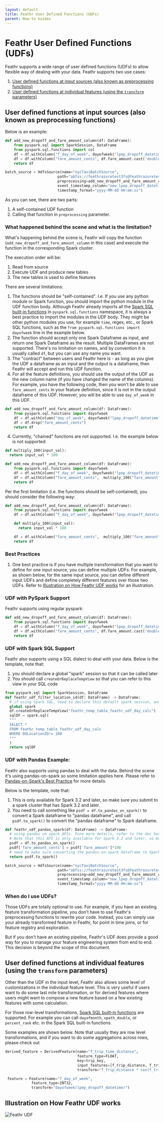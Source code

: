 ```yaml
---
layout: default
title: Feathr User Defined Functions (UDFs)
parent: How-to Guides
---
```


# Feathr User Defined Functions (UDFs)

Feathr supports a wide range of user defined functions (UDFs) to allow flexible way of dealing with your data. Feathr supports two use cases:

1. [User defined functions at input sources (also known as preprocessing functions)](#user-defined-functions-at-input-sources-also-known-as-preprocessing-functions)
2. [User defined functions at individual features (using the `transform` parameters)](#user-defined-functions-at-individual-features-using-the-transform-parameters)

## User defined functions at input sources (also known as preprocessing functions)

Below is an example:

```python
def add_new_dropoff_and_fare_amount_column(df: DataFrame):
    from pyspark.sql import SparkSession, DataFrame
    from pyspark.sql.functions import col
    df = df.withColumn("f_day_of_week", dayofweek("lpep_dropoff_datetime"))
    df = df.withColumn("fare_amount_cents", df.fare_amount.cast('double') * 100)
    return df

batch_source = HdfsSource(name="nycTaxiBatchSource",
                        path="abfss://feathrazuretest3fs@feathrazuretest3storage.dfs.core.windows.net/demo_data/green_tripdata_2020-04.csv",
                        preprocessing=add_new_dropoff_and_fare_amount_column,
                        event_timestamp_column="new_lpep_dropoff_datetime",
                        timestamp_format="yyyy-MM-dd HH:mm:ss")
```

As you can see, there are two parts:

1. A self-contained UDF function
2. Calling that function in `preprocessing` parameter.

### What happened behind the scene and what is the limitation?

What's happening behind the scene is, Feathr will copy the function (`add_new_dropoff_and_fare_amount_column` in this case) and execute the function in the corresponding Spark cluster.

The execution order will be:

1. Read from source
2. Execute UDF and produce new tables
3. The new tables is used to define features

There are several limitations:

1. The functions should be "self-contained". I.e. If you use any python module or Spark function, you should import the python module in the UDF function body. Although Feathr already imports all the [Spark SQL built-in functions](https://spark.apache.org/docs/latest/api/sql/index.html) in `pyspark.sql.functions` namespace, it is always a best practice to import the modules in the UDF body. They might be other python modules you use, for example `time`, regex, etc., or Spark SQL functions, such as the `from pyspark.sql.functions import dayofweek` line in the example below.
2. The function should accept only one Spark Dataframe as input, and return one Spark Dataframe as the result. Multiple DataFrames are not supported. There's no limitation on names, and by convention it is usually called `df`, but you can use any name you want.
3. The "contract" between users and Feathr here is - as long as you give the UDF a dataframe as an input and the output is a dataframe, then Feathr will accept and run this UDF function.
4. For all the feature definitions, you should use the output of the UDF as the new column name (if you have changed the name of the columns). For example, you have the following code, then you won't be able to use `fare_amount_cents` in your feature definition, since it is not in the output dataframe of this UDF. However, you will be able to use `day_of_week` in this UDF.

```python
def add_new_dropoff_and_fare_amount_column(df: DataFrame):
    from pyspark.sql.functions import dayofweek
    df = df.withColumn("day_of_week", dayofweek("lpep_dropoff_datetime"))
    df = df.drop("fare_amount_cents")
    return df
```

4. Currently, "chained" functions are not supported. I.e. the example below is not supported:

```python
def multiply_100(input_val):
  return input_val * 100

def add_new_dropoff_and_fare_amount_column(df: DataFrame):
    from pyspark.sql.functions import dayofweek
    df = df.withColumn("f_day_of_week", dayofweek("lpep_dropoff_datetime"))
    df = df.withColumn("fare_amount_cents",  multiply_100("fare_amount"))
    return df
```

Per the first limitation (i.e. the functions should be self-contained), you should consider the following way:

```python
def add_new_dropoff_and_fare_amount_column(df: DataFrame):
    from pyspark.sql.functions import dayofweek
    df = df.withColumn("f_day_of_week", dayofweek("lpep_dropoff_datetime"))

    def multiply_100(input_val):
      return input_val * 100

    df = df.withColumn("fare_amount_cents",  multiply_100("fare_amount"))
    return df
```

### Best Practices

1. One best practice is if you have multiple transformation that you want to define for one input source, you can define multiple UDFs. For example, as shown below, for the same input source, you can define different input UDFs and define completely different features over those two UDFs. Refer to [Illustration on How Feathr UDF works](#illustration-on-how-feathr-udf-works) for an illustration.

### UDF with PySpark Support

Feathr supports using regular pyspark:

```python
def add_new_dropoff_and_fare_amount_column(df: DataFrame):
    from pyspark.sql.functions import dayofweek
    df = df.withColumn("f_day_of_week", dayofweek("lpep_dropoff_datetime"))
    df = df.withColumn("fare_amount_cents", df.fare_amount.cast('double') * 100)
    return df
```

### UDF with Spark SQL Support

Feathr also supports using a SQL dialect to deal with your data. Below is the template, note that:

1. you should declare a global "spark" session so that it can be called later
2. You should call `createOrReplaceTempView` so that you can refer to this view in your SQL code

```python
from pyspark.sql import SparkSession, DataFrame
def feathr_udf_filter_location_id(df: DataFrame) -> DataFrame:
  # if using Spark SQL, need to declare this default spark session, and create a temp view so that you can run Spark SQL on it.
  global spark
  df.createOrReplaceTempView("feathr_temp_table_feathr_udf_day_calc")
  sqlDF = spark.sql(
  """
  SELECT *
  FROM feathr_temp_table_feathr_udf_day_calc
  WHERE DOLocationID!= 100
  """
  )
  return sqlDF
```

### UDF with Pandas Example:

Feathr also supports using pandas to deal with the data. Behind the scene it's using pandas-on-spark so some limitation applies here. Please refer to [Pandas-on-Spark's Best Practice](https://spark.apache.org/docs/latest/api/python/user_guide/pandas_on_spark/best_practices.html#best-practices) for more details.

Below is the template, note that:

1. This is only available for Spark 3.2 and later, so make sure you submit to a spark cluster that has Spark 3.2 and later.
2. You need to call something like `psdf = df.to_pandas_on_spark()` to convert a Spark dataframe to "pandas dataframe", and call `psdf.to_spark()` to convert the "pandas dataframe" to Spark dataframe.

```python
def feathr_udf_pandas_spark(df: DataFrame) -> DataFrame:
  # using pandas on spark APIs. Fore more details, refer to the doc here: https://spark.apache.org/docs/latest/api/python/user_guide/pandas_on_spark/index.html
  # Note that this API is only available for Spark 3.2 and later, so make sure you submit to a spark cluster that has Spark 3.2 and later.
  psdf = df.to_pandas_on_spark()
  psdf['fare_amount_cents'] = psdf['fare_amount']*100
  # need to make sure converting the pandas-on-spark dataframe to Spark Dataframe.
  return psdf.to_spark()

batch_source = HdfsSource(name="nycTaxiBatchSource",
                        path="abfss://feathrazuretest3fs@feathrazuretest3storage.dfs.core.windows.net/demo_data/green_tripdata_2020-04.csv",
                        preprocessing=add_new_dropoff_and_fare_amount_column,
                        event_timestamp_column="new_lpep_dropoff_datetime",
                        timestamp_format="yyyy-MM-dd HH:mm:ss")
```

### When do I use UDFs?

Those UDFs are totally optional to use. For example, if you have an existing feature transformation pipeline, you don't have to use Feathr's preprocessing functions to rewrite your code. Instead, you can simply use your already transformed feature in Feathr, for point in time joins, or for feature registry and exploration.

But if you don't have an existing pipeline, Feathr's UDF does provide a good way for you to manage your feature engineering system from end to end. This decision is beyond the scope of this document.

## User defined functions at individual features (using the `transform` parameters)

Other than the UDF in the input level, Feathr also allows some level of customizations in the individual feature level. This is very useful if users want to do some last mile transformation, or for derived features where users might want to compose a new feature based on a few existing features with some calculation.

For those row-level transformations, [Spark SQL built-in functions](https://spark.apache.org/docs/latest/api/sql/index.html) are supported. For example you can call `dayofmonth`, `xpath_double`, or `percent_rank` etc. in the Spark SQL built-in functions.

Some examples are shown below. Note that usually they are row level transformations, and if you want to do some aggregations across rows, please check out [](../concepts/feature-definition.md#window-aggregation-features)

```python
derived_feature = DerivedFeature(name="f_trip_time_distance",
                                 feature_type=FLOAT,
                                 key=trip_key,
                                 input_features=[f_trip_distance, f_trip_time_duration],
                                 transform="f_trip_distance * cos(f_trip_time_duration)")

 feature = Feature(name="f_day_of_week",
            feature_type=INT32,
            transform="dayofweek(lpep_dropoff_datetime)") 
```

## Illustration on How Feathr UDF works

![Feathr UDF](../images/feathr_udf.jpg)

